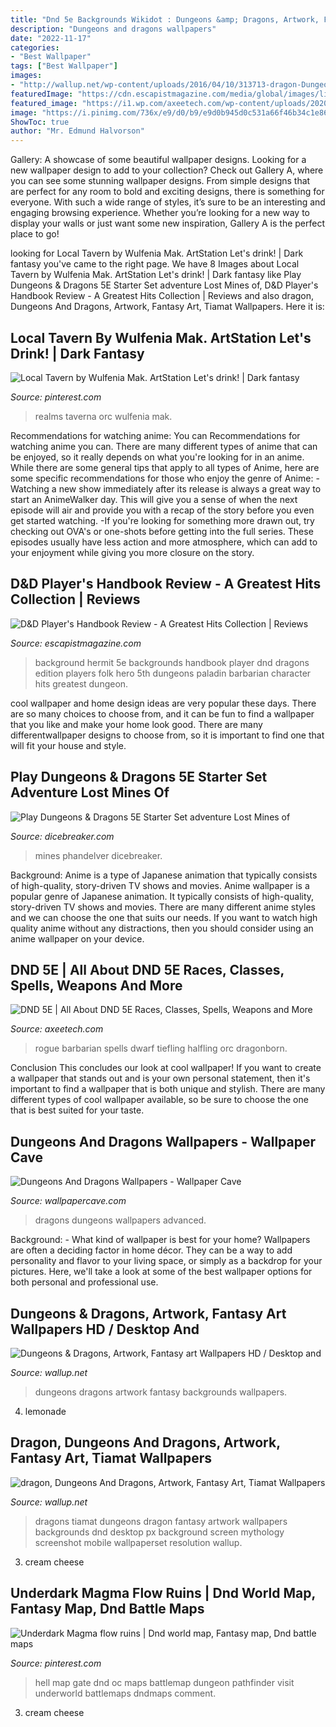 ```yaml
---
title: "Dnd 5e Backgrounds Wikidot : Dungeons &amp; Dragons, Artwork, Fantasy Art Wallpapers Hd / Desktop And"
description: "Dungeons and dragons wallpapers"
date: "2022-11-17"
categories:
- "Best Wallpaper"
tags: ["Best Wallpaper"]
images:
- "http://wallup.net/wp-content/uploads/2016/04/10/313713-dragon-Dungeons_and_Dragons-artwork-fantasy_art-tiamat.jpg"
featuredImage: "https://cdn.escapistmagazine.com/media/global/images/library/deriv/776/776981.jpg"
featured_image: "https://i1.wp.com/axeetech.com/wp-content/uploads/2020/07/DND-Classes.jpg?resize=650%2C297&amp;ssl=1"
image: "https://i.pinimg.com/736x/e9/d0/b9/e9d0b945d0c531a66f46b34c1e86d94d--concepts-drinks.jpg"
ShowToc: true
author: "Mr. Edmund Halvorson"
---
```



Gallery: A showcase of some beautiful wallpaper designs.
Looking for a new wallpaper design to add to your collection? Check out Gallery A, where you can see some stunning wallpaper designs. From simple designs that are perfect for any room to bold and exciting designs, there is something for everyone. With such a wide range of styles, it’s sure to be an interesting and engaging browsing experience. Whether you’re looking for a new way to display your walls or just want some new inspiration, Gallery A is the perfect place to go!
		
		
		
		
		
		
		
	

		
looking for Local Tavern by Wulfenia Mak. ArtStation Let&#039;s drink! | Dark fantasy you've came to the right page. We have 8 Images about Local Tavern by Wulfenia Mak. ArtStation Let&#039;s drink! | Dark fantasy like Play Dungeons &amp; Dragons 5E Starter Set adventure Lost Mines of, D&amp;D Player&#039;s Handbook Review - A Greatest Hits Collection | Reviews and also dragon, Dungeons And Dragons, Artwork, Fantasy Art, Tiamat Wallpapers. Here it is:
		
    
## Local Tavern By Wulfenia Mak. ArtStation Let&#039;s Drink! | Dark Fantasy

<img loading=lazy src="https://i.pinimg.com/736x/e9/d0/b9/e9d0b945d0c531a66f46b34c1e86d94d--concepts-drinks.jpg" onerror="this.onerror=null;this.src='https://tse2.mm.bing.net/th?id=OIP.DPWTiuRL1H1G4hiahla7jgHaEK&amp;pid=15.1';" alt="Local Tavern by Wulfenia Mak. ArtStation Let&#039;s drink! | Dark fantasy">

_Source: pinterest.com_

>realms taverna orc wulfenia mak. 

	

Recommendations for watching anime: You can
Recommendations for watching anime you can. There are many different types of anime that can be enjoyed, so it really depends on what you're looking for in an anime. While there are some general tips that apply to all types of Anime, here are some specific recommendations for those who enjoy the genre of Anime: 
-Watching a new show immediately after its release is always a great way to start an AnimeWalker day. This will give you a sense of when the next episode will air and provide you with a recap of the story before you even get started watching. 
-If you're looking for something more drawn out, try checking out OVA's or one-shots before getting into the full series. These episodes usually have less action and more atmosphere, which can add to your enjoyment while giving you more closure on the story.

    
## D&amp;D Player&#039;s Handbook Review - A Greatest Hits Collection | Reviews

<img loading=lazy src="https://cdn.escapistmagazine.com/media/global/images/library/deriv/776/776981.jpg" onerror="this.onerror=null;this.src='https://tse1.mm.bing.net/th?id=OIP.vTMRAUQtASK0ohxVEK5rXQHaJy&amp;pid=15.1';" alt="D&amp;D Player&#039;s Handbook Review - A Greatest Hits Collection | Reviews">

_Source: escapistmagazine.com_

>background hermit 5e backgrounds handbook player dnd dragons edition players folk hero 5th dungeons paladin barbarian character hits greatest dungeon. 

	

cool wallpaper and home design ideas are very popular these days. There are so many choices to choose from, and it can be fun to find a wallpaper that you like and make your home look good. There are many differentwallpaper designs to choose from, so it is important to find one that will fit your house and style.

    
## Play Dungeons &amp; Dragons 5E Starter Set Adventure Lost Mines Of

<img loading=lazy src="https://assets.dicebreaker.com/lost-mines-of-phandelver-dungeons-and-dragons-5E-artwork.jpg/BROK/resize/1920&gt;/format/jpg/quality/80/lost-mines-of-phandelver-dungeons-and-dragons-5E-artwork.jpg" onerror="this.onerror=null;this.src='https://tse2.mm.bing.net/th?id=OIP.CiIbVHcyj4ZHs8zTsMbEiAHaEK&amp;pid=15.1';" alt="Play Dungeons &amp; Dragons 5E Starter Set adventure Lost Mines of">

_Source: dicebreaker.com_

>mines phandelver dicebreaker. 

	

Background: Anime is a type of Japanese animation that typically consists of high-quality, story-driven TV shows and movies.
Anime wallpaper is a popular genre of Japanese animation. It typically consists of high-quality, story-driven TV shows and movies. There are many different anime styles and we can choose the one that suits our needs. If you want to watch high quality anime without any distractions, then you should consider using an anime wallpaper on your device.

    
## DND 5E | All About DND 5E Races, Classes, Spells, Weapons And More

<img loading=lazy src="https://i1.wp.com/axeetech.com/wp-content/uploads/2020/07/DND-Classes.jpg?resize=650%2C297&amp;ssl=1" onerror="this.onerror=null;this.src='https://tse3.mm.bing.net/th?id=OIP.gz--SAUf-eCitQiXz4uriAHaDY&amp;pid=15.1';" alt="DND 5E | All About DND 5E Races, Classes, Spells, Weapons and More">

_Source: axeetech.com_

>rogue barbarian spells dwarf tiefling halfling orc dragonborn. 

	

Conclusion
This concludes our look at cool wallpaper! If you want to create a wallpaper that stands out and is your own personal statement, then it's important to find a wallpaper that is both unique and stylish. There are many different types of cool wallpaper available, so be sure to choose the one that is best suited for your taste.

    
## Dungeons And Dragons Wallpapers - Wallpaper Cave

<img loading=lazy src="https://wallpapercave.com/wp/9aWF7Jz.jpg" onerror="this.onerror=null;this.src='https://tse1.mm.bing.net/th?id=OIP.DK2Ov8hnkNgVjjNIeg7GdgHaEo&amp;pid=15.1';" alt="Dungeons And Dragons Wallpapers - Wallpaper Cave">

_Source: wallpapercave.com_

>dragons dungeons wallpapers advanced. 

	

Background: - What kind of wallpaper is best for your home?
Wallpapers are often a deciding factor in home décor. They can be a way to add personality and flavor to your living space, or simply as a backdrop for your pictures. Here, we'll take a look at some of the best wallpaper options for both personal and professional use.

    
## Dungeons &amp; Dragons, Artwork, Fantasy Art Wallpapers HD / Desktop And

<img loading=lazy src="https://wallup.net/wp-content/uploads/2017/05/29/322068-Dungeons_amp_Dragons-artwork-fantasy_art.jpg" onerror="this.onerror=null;this.src='https://tse3.mm.bing.net/th?id=OIP.JdpbNwbMGbRaovctsjXIDgHaEo&amp;pid=15.1';" alt="Dungeons &amp; Dragons, Artwork, Fantasy art Wallpapers HD / Desktop and">

_Source: wallup.net_

>dungeons dragons artwork fantasy backgrounds wallpapers. 

	

4. lemonade 

    
## Dragon, Dungeons And Dragons, Artwork, Fantasy Art, Tiamat Wallpapers

<img loading=lazy src="http://wallup.net/wp-content/uploads/2016/04/10/313713-dragon-Dungeons_and_Dragons-artwork-fantasy_art-tiamat.jpg" onerror="this.onerror=null;this.src='https://tse3.mm.bing.net/th?id=OIP.Z6tVsHUefba9F5_Ya80KCAHaEo&amp;pid=15.1';" alt="dragon, Dungeons And Dragons, Artwork, Fantasy Art, Tiamat Wallpapers">

_Source: wallup.net_

>dragons tiamat dungeons dragon fantasy artwork wallpapers backgrounds dnd desktop px background screen mythology screenshot mobile wallpaperset resolution wallup. 

	

3. cream cheese 

    
## Underdark Magma Flow Ruins | Dnd World Map, Fantasy Map, Dnd Battle Maps

<img loading=lazy src="https://i.pinimg.com/originals/53/19/fa/5319fafe47ea883a6a1464a40e8d47bf.png" onerror="this.onerror=null;this.src='https://tse2.mm.bing.net/th?id=OIP.eFETI7J8CFOaRH6SCq94KgHaKk&amp;pid=15.1';" alt="Underdark Magma flow ruins | Dnd world map, Fantasy map, Dnd battle maps">

_Source: pinterest.com_

>hell map gate dnd oc maps battlemap dungeon pathfinder visit underworld battlemaps dndmaps comment. 

	

3. cream cheese 

